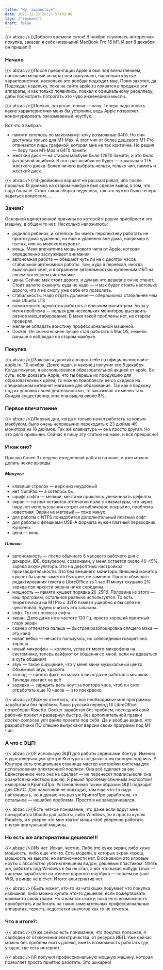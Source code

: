 ```yaml
---
title: "Ну, здравствуй"
date: 2021-12-25T20:27:57+03:00
tags: ["техника"]
draft: false
---
```

{{< abzac />}}Доброго времени суток! В ноябре случилась интересная покупка, заказал я себе  новенький MacBook Pro 16 M1. И вот 8 декабря он пришел!!!
<!--more-->

### Начало

{{< abzac />}}После презентации Apple я был под впечатлением, насколько мощный аппарат они выпускают, насколько крутые характеристики, насколько это вообще подходит мне. Прям захотел, да. Подождал недельку, пока на сайте apple.ru появятся в продаже эти аппараты, и как только появились, поехал к официальному реселлеру, дабы посмотреть потрогать это чудо инженерной мысли.

{{< abzac />}}Поехал, потрогал, понял — хочу. Теперь надо понять какие характеристики меня бы устроили, ведь Apple позволяет конфигурировать заказываемый ноутбук. 

Вот что я выбрал:
- памяти хотелось по максимуму: хочу возможные 64Гб. Но они доступны только для M1-Max. А этот чип от более дешевого M1-Pro отличается лишь графикой, которая мне не так критична. Но решил — беру таки M1-Max и 64Гб памяти
- жесткий диск — на старом макбуке было 128Гб памяти, и это было фатальной ошибкой. В этот раз ошибки не будет — заказываю 1ТБ жесткого диска.
  Более ничего выбрать нельзя, только чип, память и жесткий диск.

{{< abzac />}}14-дюймовый вариант не рассматривал, ибо после прошлых 13 дюймов на старом макбуке был сделан вывод о том, что надо больше.
  Стоит такая сборка недешево, так что нужно было теперь задаться вопросом…..

### Зачем?
Основной единственной причины по которой я решил приобрести эту машину, в общем то нет. Несколько наложилось:
- родился ребенок, и хотелось бы иметь перспективу работать не просто дома удаленно, но еще и удаленно вне дома, например в гостях,  или на морском курорте.
- мощь. Меня впечатлила мощь нового чипа от Apple, которая определенно заслуживает внимания
- автономная работа — обещают чуть ли не с десяток часов стабильной автономной работы. Там, куда я переехал, иногда выключают свет, и я ограничен автономностью купленным ИБП на своем нынешнем системнике.
- цены. Сейчас мак стоит дорого, и думаю что дешевле он не станет. Стоит валюте скакнуть куда не надо — и мак будет стоить настолько дорого, что я не смогу уже себе его позволить.
- стабильность. Надо отдать должное — операционка стабильнее чем моя Ubuntu LTS
- возможность адекватно работать с внешним монитором. Была у меня проблема — нельзя для нескольких мониторов выставить разное масштабирование. В маке такой проблемы нет, на старом проверял.
- желание обладать воистину профессиональной машиной.
- Docker. Он значительнее лучше стал работать в MacOS, нежели раньше я наблюдал на старом макбуке.

### Покупка
{{< abzac />}}Заказал я данный аппарат себе на официальном сайте apple.ru, 10 ноября. Долго ждал, и наконец получил его 8 декабря. Когда покупал, я воспользовался образовательной акцией от apple. Ее суть: если доказать Apple, что ты берешь их продукцию для образовательных целей,  то можно приобрести ее со скидкой на специальном интернет магазине для образования.
Так как я подхожу под их условия своей деятельностью, то заказывал я именно там. Скидка существенна, мне она вышла около 8%.

### Первое впечатление
{{< abzac />}}Первые дни, когда я только начал работать за новым макбуком, было очень непривычно переходить с 23 дюйма 4К монитора на 16 дюймов.
Так же клавиатура — она просто другая. Но это дело привычки. Сейчас я пишу эту статью на маке, и всё прекрасно!

### И как оно?
Прошло более 3х недель ежедневной работы на маке, и уже можно делать некие выводы.

##### Минусы:
- клавиши стрелок — верх низ неудобный
- нет NumPad — а хотелось бы.
- шрифт софта — мелкий, местами пришлось увеличивать дефолты
- экран — на нем остаются отпечатки пыли с клавиатуры, что через пару лет использования сотрет антибликовое покрытие, проблема известная. Экран не матовый — тоже минус.
- для работы с NTFS понадобится дополнительный платный софт
- для работы с флешками USB-A формата нужен платный переходник. Куплено.
- цена — конь

##### Плюсы:
- автономность — после обычного 8 часового рабочего дня с докером, IDE, браузером, созвонами, у меня остается около 40-45% заряда аккумулятора. Это на дефолтных настройках производительности. Это без внешнего монитора. Внешний монитор кушает батарею заметно быстрее, не замерял. Просто обычного редактирования текста в LibreOffice за 1 час 11 минут скушало 2% заряда при яркости экрана ниже середины.
- мощность — памяти кушает порядка 20-25Гб. Половина из этого — кеш программ, остальное реально используется. То есть теоретически на M1 Pro с 32Гб памяти ущербно я бы себя не чувствовал. Будем считать это запасом.
- софт. Тут нет плохого софта.
- экран. Дело даже не в частоте 120 Гц, просто хороший приятный глазу экран
- сканер отпечатка пальца — быстрая разблокировка спящего мака — это кайф
- новая вебка — нечасто пользуюсь, но собеседники говорят она хороша
- новый микрофон — коллеги, устав от моего микрофона на системнике, теперь кайфуют от общения со мной, если не вдаваться в суть общения)
- звук — такое ощущение, что у меня мини музыкальный центр. Объемный звук, красота.
- тачпад — просто факт: на маках я никогда не работал с мышкой. Тачпада хватает на всё
- зарядка — зарядить весь ноут за полтора часа, чтоб он смог отработать еще 10 часов — это прекрасно.

{{< abzac />}}Важно отметить, что все необходимые мне программы заработали без проблем. Лишь русский перевод UI LibreOffice потребовал Rosetta. Docker заработал без проблем, последний свой рабочий проект я развернул быстро, без дополнительной правки docker-compose.yml файла проекта под себя. Да и вообще видно, что разработчики ПО спешно выпускают версии своих программ под M1 чип.
### А что с ЭЦП:
{{< abzac />}}Я использую ЭЦП для работы сервисами Контур. Именно в удостоверяющем центре Контура я создавал электронную подпись. У Контура есть специальная страница мастер настройки системы для использования электронной подписи. Она всё сделает за вас. Единственное чего она не сделает — не перенесет подпись(если она хранится на жестком диске). Я решил проблему обычным экспортом/импортом в КриптоПро. Установленная таким образом ЭЦП подходит для СБИС.  Для налоговой не подходит, там еще что-то надо настраивать, но я думаю что раз уж КриптоПро заработала, то остальное — нешибко проблема. Просто я не заморачивался.

{{< abzac />}}Есть четкое понимание, что даже если вдруг мне понадобится Ubuntu для работы, либо Windows, то я просто куплю Parallels, и я уверен что мне хватит мощи чтоб уверенно работать внутри виртуальной машины.

### Но есть же альтернативы дешевле!!!
{{< abzac />}}Их нет. Искал, честно. Либо это хуже экран, либо хуже мощность, либо еще что-то. Есть модели, в которых экран хорош, мощность на высоте, но автономности нет. В основном это игровые ноуты с абсолютно убогим внешним видом, дешевым пластиком. Опять же, работать под Windows  я бы не стал, а вот что какая нибудь Linux — система заработает на железе дорогого ноутбука — совсем не факт. WSL  в винде не в счет. Итого: альтернатив нет.

{{< abzac />}}Быть может, кто-то из читающих подумает что покупка излишняя, либо можно купить что-то дешевле, если пожертвовать какими то свойствами. Но я вам так скажу: пока есть возможность приобретать и работать на таких замечательных профессиональных аппаратах, терпеть недостатки аналогов как то не хочется.

### Что в итоге?:
{{< abzac />}}Уже сейчас есть понимание, что покупка полезная, я свободен от отключения электричества, от ресурса ИБП. Уже сейчас можно без проблем ехать далеко, иметь возможность работать где угодно, где есть интернет.

{{< abzac />}}Я получил профессиональную мощную машину, которая позволяет просто приятно работать. Это шикарно!
